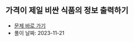 ## 가격이 제일 비싼 식품의 정보 출력하기

- [문제 바로 가기](https://school.programmers.co.kr/learn/courses/30/lessons/131115)
- 풀이 날짜: 2023-11-21
